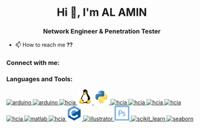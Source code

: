<h1 align="center">Hi 👋, I'm AL AMIN</h1>
<h3 align="center">Network Engineer & Penetration Tester</h3>

- 📫 How to reach me **??**

<h3 align="left">Connect with me:</h3>
<p align="left">
</p>

<h3 align="left">Languages and Tools:</h3>
<p align="left"> 
<a href="https://www.redhat.com/en" target="_blank" rel="noreferrer"> <img src="https://cdn.worldvectorlogo.com/logos/red-hat-1.svg" alt="arduino" width="40" height="40"/>
<a href="https://www.cisco.com/" target="_blank" rel="noreferrer"> <img src="https://cdn.worldvectorlogo.com/logos/cisco-2.svg" alt="arduino" width="40" height="40"/> <a>
<a href="https://e.huawei.com/en/talent/cert/#/careerCert target="_blank" rel="noreferrer"> <img src="https://www.csltraining.com/wp-content/uploads/2021/03/HCIA-150x150.png" alt="hcia" width="40" height="40"/> </a> 
<a href="https://www.linux.org/" target="_blank" rel="noreferrer"> <img src="https://raw.githubusercontent.com/devicons/devicon/master/icons/linux/linux-original.svg" alt="linux" width="40" height="40"/> </a>
<a href="https://www.python.org" target="_blank" rel="noreferrer"> <img src="https://raw.githubusercontent.com/devicons/devicon/master/icons/python/python-original.svg" alt="python" width="40" height="40"/> </a>
<a href="https://nmap.org target="_blank" rel="noreferrer"> <img src="https://nmap.org/images/sitelogo-2x.png" alt="hcia" width="40" height="40"/> </a>
<a href="https://www.wireshark.org/" target="_blank" rel="noreferrer"> <img src="https://cdn.worldvectorlogo.com/logos/wireshark.svg" alt="hcia" width="40" height="40"/> </a>
<a href="https://www.metasploit.com/" target="_blank" rel="noreferrer"> <img src="https://www.kali.org/tools/metasploit-framework/images/metasploit-framework-logo.svg" alt="hcia" width="40" height="40"/> </a>
<a href="https://sqlmap.org/" target="_blank" rel="noreferrer"> <img src="https://upload.wikimedia.org/wikipedia/commons/4/4f/Sqlmap_logo.png" alt="hcia" width="40" height="40"/> </a>  
<a href="https://www.zaproxy.org/" target="_blank" rel="noreferrer"> <img src="https://www.kali.org/tools/zaproxy/images/zaproxy-logo.svg" alt="hcia" width="40" height="40"/> </a>  
<a href="https://www.mathworks.com/" target="_blank" rel="noreferrer"> <img src="https://upload.wikimedia.org/wikipedia/commons/2/21/Matlab_Logo.png" alt="matlab" width="40" height="40"/> </a> 
<a href="http://www.ollydbg.de/" target="_blank" rel="noreferrer"> <img src="https://www.kali.org/tools/ollydbg/images/ollydbg-logo.svg" alt="hcia" width="40" height="40"/> </a>
<a href="https://www.cprogramming.com/" target="_blank" rel="noreferrer"> <img src="https://raw.githubusercontent.com/devicons/devicon/master/icons/c/c-original.svg" alt="c" width="40" height="40"/> </a>
<a href="https://pandas.pydata.org/" target="_blank" rel="noreferrer <imgsrc="https://raw.githubusercontent.com/devicons/devicon/2ae2a900d2f041da66e950e4d48052658d850630/icons/pandas/pandas-original.svg" alt="pandas" width="40" height="40"/> </a> 
<a href="https://www.adobe.com/in/products/illustrator.html" target="_blank" rel="noreferrer"> <img src="https://www.vectorlogo.zone/logos/adobe_illustrator/adobe_illustrator-icon.svg" alt="illustrator" width="40" height="40"/> </a> 
<a href="https://www.photoshop.com/en" target="_blank" rel="noreferrer"> <img src="https://raw.githubusercontent.com/devicons/devicon/master/icons/photoshop/photoshop-line.svg" alt="photoshop" width="40" height="40"/> </a> 
<a href="https://scikit-learn.org/" target="_blank" rel="noreferrer"> <img src="https://upload.wikimedia.org/wikipedia/commons/0/05/Scikit_learn_logo_small.svg" alt="scikit_learn" width="40" height="40"/> </a> 
<a href="https://seaborn.pydata.org/" target="_blank" rel="noreferrer"> <img src="https://seaborn.pydata.org/_images/logo-mark-lightbg.svg" alt="seaborn" width="40" height="40"/> </a> </p>
